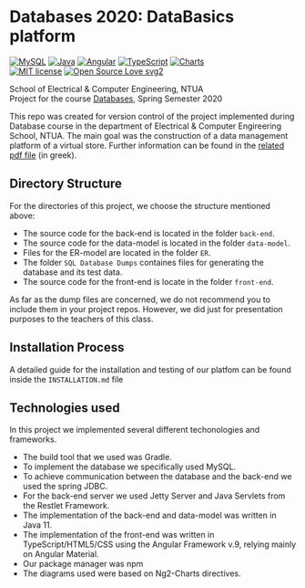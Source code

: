 # Databases 2020: DataBasics platform
[![MySQL](https://img.shields.io/badge/MySQL-8.0.24-9cf.svg)](https://www.mysql.com/)
[![Java](https://img.shields.io/badge/Java-11-yellow.svg)](https://www.oracle.com/java/technologies/javase-jdk11-downloads.html)
[![Angular](https://img.shields.io/badge/AngularCLI-9.1.15-red.svg)](https://angular.io/)
[![TypeScript](https://img.shields.io/badge/TypeScript-3.8.3-blue.svg)](https://www.typescriptlang.org/)
[![Charts](https://img.shields.io/badge/Charts-ng2charts-blueviolet.svg)](https://www.typescriptlang.org/)<br/>
[![MIT license](https://img.shields.io/badge/License-MIT-blue.svg)](https://github.com/Milwaukee-Bugs-NTUA/DataBasics/blob/master/LICENSE)
[![Open Source Love svg2](https://badges.frapsoft.com/os/v2/open-source.svg?v=103)](https://github.com/ellerbrock/open-source-badges/)

School of Electrical & Computer Engineering, NTUA<br/>
Project for the course [Databases](https://www.ece.ntua.gr/en/undergraduate/courses/flow/2), Spring Semester 2020

This repo was created for version control of the project implemented during Database course in the department of Electrical & Computer Engireering School, NTUA. The main goal was the construction of a data management platform of a virtual store. Further information can be found in the [related pdf file](https://github.com/Milwaukee-Bugs-NTUA/DataBasics/blob/master/Project_2020.pdf) (in greek).

## Directory Structure

For the directories of this project, we choose the structure mentioned above:

* The source code for the back-end is located in the folder `back-end`.
* The source code for the data-model is located in the folder `data-model`.
* Files for the ER-model are located in the folder `ER`.
* The folder `SQL Database Dumps` containes files for generating the database and its test data.
* The source code for the front-end is locate in the folder `front-end`.

As far as the dump files are concerned, we do not recommend you to include them in your project repos. However, we did just for presentation purposes to the teachers of this class.


## Installation Process

A detailed guide for the installation and testing of our platfom can be found inside the `INSTALLATION.md` file

## Technologies used

In this project we implemented several different techonologies and frameworks. 

* The build tool that we used was Gradle.
* To implement the database we specifically used MySQL.
* To achieve communication between the database and the back-end we used the spring JDBC.
* For the back-end server we used Jetty Server and Java Servlets from the Restlet Framework.
* The implementation of the back-end and data-model was written in Java 11.
* The implementation of the front-end was written in TypeScript/HTML5/CSS using the Angular Framework v.9, relying mainly on Angular Material.
* Our package manager was npm 
* The diagrams used were based on Ng2-Charts directives.

